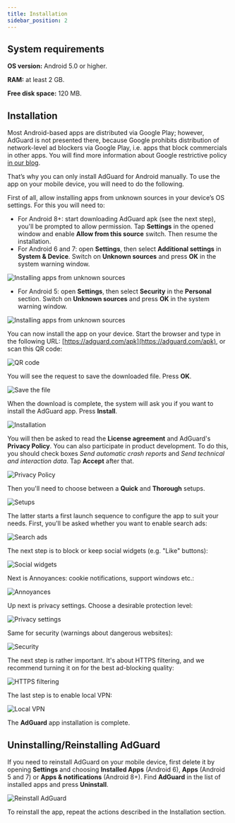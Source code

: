 ```yaml
---
title: Installation
sidebar_position: 2
---
```


## System  requirements

**OS version:** Android 5.0 or higher.

**RAM:** at least 2 GB.

**Free disk space:** 120 MB.

## Installation
Most Android-based apps are distributed via Google Play; however, AdGuard is not presented there, because Google prohibits distribution of network-level ad blockers via Google Play, i.e. apps that block commercials in other apps. You will find more information about Google restrictive policy [in our blog](https://blog.adguard.com/en/google-removes-adguard-android-app-google-play/).

That’s why you can only install AdGuard for Android manually. To use the app on your mobile device, you will need to do the following.

First of all, allow installing apps from unknown sources in your device’s OS settings. For this you will need to:

* For Android 8+: start downloading AdGuard apk (see the next step), you'll be prompted to allow permission. Tap **Settings** in the opened window and enable **Allow from this source** switch. Then resume the installation.
* For Android 6 and 7: open **Settings**, then select **Additional settings** in **System & Device**. Switch on **Unknown sources** and press **OK** in the system warning window.

![Installing apps from unknown sources](https://kb.adguard.com/images/0/c/d/9/f/0cd9f5b245e904ac9a9d862e5a3bdde637780b53-androidinstallen01.png)

* For Android 5: open **Settings**, then select **Security** in the **Personal** section. Switch on **Unknown sources** and press **OK** in the system warning window.

![Installing apps from unknown sources](https://kb.adguard.com/images/7/d/d/e/4/7dde4fdd3b529755593083da5eba2f3b65cab89f-androidinstallen02.png)

You can now install the app on your device. Start the browser and type in the following URL: [https://adguard.com/apk](https://adguard.com/apk), or scan this QR code:

![QR code](https://kb.adguard.com/images/1/6/6/3/f/1663f3f0615ae1d9e7aac5dafb9cf0d22b8b7c24-androidinstallen03.png)

You will see the request to save the downloaded file. Press **OK**.

![Save the file](https://kb.adguard.com/images/f/0/e/9/e/f0e9e2f68ea9984fbba4c3db990f102916328a56-androidsavefile.png)

When the download is complete, the system will ask you if you want to install the AdGuard app. Press **Install**.

![Installation](https://cdn.adguard.com/content/kb/ad_blocker/android/installation/1.png)

You will then be asked to read the **License agreement** and AdGuard's **Privacy Policy**. You can also participate in product development. To do this, you should check boxes *Send automatic crash reports* and *Send technical and interaction data*. Tap **Accept** after that.

![Privacy Policy](https://cdn.adguard.com/content/kb/ad_blocker/android/installation/2.png)

Then you'll need to choose between a **Quick** and **Thorough** setups.

![Setups](https://cdn.adguard.com/content/kb/ad_blocker/android/installation/3.png)

The latter starts a first launch sequence to configure the app to suit your needs. First, you'll be asked whether you want to enable search ads:

![Search ads](https://cdn.adguard.com/content/kb/ad_blocker/android/installation/5.png)

The next step is to block or keep social widgets (e.g. "Like" buttons):

![Social widgets](https://cdn.adguard.com/content/kb/ad_blocker/android/installation/6.png)

Next is Annoyances: cookie notifications, support windows etc.:

![Annoyances](https://cdn.adguard.com/content/kb/ad_blocker/android/installation/7.png)

Up next is privacy settings. Choose a desirable protection level:

![Privacy settings](https://cdn.adguard.com/content/kb/ad_blocker/android/installation/8.png)

Same for security (warnings about dangerous websites):

![Security](https://cdn.adguard.com/content/kb/ad_blocker/android/installation/9.png)

The next step is rather important. It's about HTTPS filtering, and we recommend turning it on for the best ad-blocking quality:

![HTTPS filtering](https://cdn.adguard.com/content/kb/ad_blocker/android/installation/10.png)

The last step is to enable local VPN:

![Local VPN](https://cdn.adguard.com/content/kb/ad_blocker/android/installation/11.png)

The **AdGuard** app installation is complete.

## Uninstalling/Reinstalling AdGuard

If you need to reinstall AdGuard on your mobile device, first delete it by opening **Settings** and choosing **Installed Apps** (Android 6), **Apps** (Android 5 and 7) or **Apps & notifications** (Android 8+). Find **AdGuard** in the list of installed apps and press **Uninstall**.

![Reinstall AdGuard](https://cdn.adguard.com/content/kb/ad_blocker/android/installation/12.png)

To reinstall the app, repeat the actions described in the Installation section.